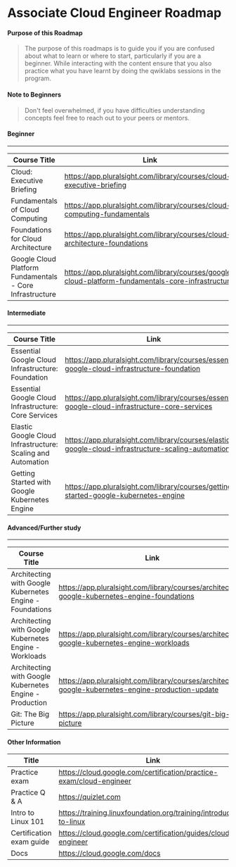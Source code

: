 # Associate Cloud Engineer Roadmap


#### Purpose of this Roadmap

> The purpose of this roadmaps is to guide you if you are confused about what to learn or where to start, particularly if you are a beginner. While interacting with the content ensure that you also practice what you have learnt by doing the qwiklabs sessions in the program.

#### Note to Beginners

> Don't feel overwhelmed, if you have difficulties understanding concepts feel free to reach out to your peers or mentors. 

#### Beginner 
***
| Course Title    | Link        | Author          |
|-----------------|--------------------------------------------------------------------------|-----------------|
| Cloud: Executive Briefing                                | https://app.pluralsight.com/library/courses/cloud-executive-briefing                               | Simon Allardice |
| Fundamentals of Cloud Computing                          | https://app.pluralsight.com/library/courses/cloud-computing-fundamentals                           | David Davis     |
| Foundations for Cloud Architecture                       | https://app.pluralsight.com/library/courses/cloud-architecture-foundations                         | James Bannan    |
| Google Cloud Platform Fundamentals - Core Infrastructure | https://app.pluralsight.com/library/courses/google-cloud-platform-fundamentals-core-infrastructure | Google Cloud    |

#### Intermediate
***
| Course Title    | Link        | Author          |
|-----------------|--------------------------------------------------------------------------|-----------------|
| Essential Google Cloud Infrastructure: Foundation           | https://app.pluralsight.com/library/courses/essential-google-cloud-infrastructure-foundation       | Google Cloud |
| Essential Google Cloud Infrastructure: Core Services        | https://app.pluralsight.com/library/courses/essential-google-cloud-infrastructure-core-services    | Google Cloud |
| Elastic Google Cloud Infrastructure: Scaling and Automation | https://app.pluralsight.com/library/courses/elastic-google-cloud-infrastructure-scaling-automation | Google Cloud |
| Getting Started with Google Kubernetes Engine               | https://app.pluralsight.com/library/courses/getting-started-google-kubernetes-engine               | Google Cloud |

#### Advanced/Further study
***
| Course Title    | Link        | Author          |
|-----------------|--------------------------------------------------------------------------|-----------------|
| Architecting with Google Kubernetes Engine - Foundations | https://app.pluralsight.com/library/courses/architecting-google-kubernetes-engine-foundations       | Google Cloud   |
| Architecting with Google Kubernetes Engine - Workloads   | https://app.pluralsight.com/library/courses/architecting-google-kubernetes-engine-workloads         | Google Cloud   |
| Architecting with Google Kubernetes Engine - Production  | https://app.pluralsight.com/library/courses/architecting-google-kubernetes-engine-production-update | Google Cloud   |
| Git: The Big Picture                                     | https://app.pluralsight.com/library/courses/git-big-picture                                         | Paolo Perrotta |
#### Other Information
| Title                    | Link                                                                |
|--------------------------|---------------------------------------------------------------------|
| Practice exam            | https://cloud.google.com/certification/practice-exam/cloud-engineer |
| Practice Q & A           | https://quizlet.com                                                 |
| Intro to Linux 101       | https://training.linuxfoundation.org/training/introduction-to-linux |        
| Certification exam guide | https://cloud.google.com/certification/guides/cloud-engineer        |
| Docs                     | https://cloud.google.com/docs                                       |
